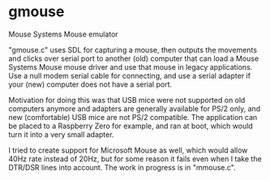 # gmouse
Mouse Systems Mouse emulator

"gmouse.c" uses SDL for capturing a mouse, then outputs the movements and clicks over serial port to another (old) computer that can load a Mouse Systems Mouse mouse driver and use that mouse in legacy applications. Use a null modem serial cable for connecting, and use a serial adapter if your (new) computer does not have a serial port.

Motivation for doing this was that USB mice were not supported on old computers anymore and adapters are generally available for PS/2 only, and new (comfortable) USB mice are not PS/2 compatible. The application can be placed to a Raspberry Zero for example, and ran at boot, which would turn it into a very small adapter.

I tried to create support for Microsoft Mouse as well, which would allow 40Hz rate instead of 20Hz, but for some reason it fails even when I take the DTR/DSR lines into account. The work in progress is in "mmouse.c".
